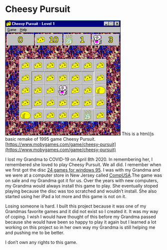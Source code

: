 # Cheesy Pursuit 

![](imgs/DraggedImage.tiff)
This is a  html/js basic remake of 1995 game Cheesy Pursuit. [https://www.mobygames.com/game/cheesy-pursuit](https://www.mobygames.com/game/cheesy-pursuit)



I lost my Grandma to COVID-19 on April 8th 2020. In remembering her, I remembered she loved to play Cheesy Pursuit. We all did. I remember when we first got the disc [24 games for windows 95](https://archive.org/details/24GamesForWindows95 "24 games for windows 95"). I was with my Grandma and we were at a computer store in New Jersey called [CompUSA](https://en.wikipedia.org/wiki/CompUSA "CompUSA").The game was on sale and my Grandma got it for us. Over the years with new computers, my Grandma would always install this game to play. She eventually stoped playing because the disc was too scratched and wouldn’t install. She also started using her iPad a lot more and this game is not on it. 

Losing someone is hard. I built this project because it was one of my Grandmas favorite games and it did not exist so I created it.  It was my way of coping.  I wish I would have thought of this before my Grandma passed because she would have been so happy to play it again but I learned a lot working on this project so in her own way my Grandma is still helping me and pushing me to be better. 



I don’t own any rights to this game. 



